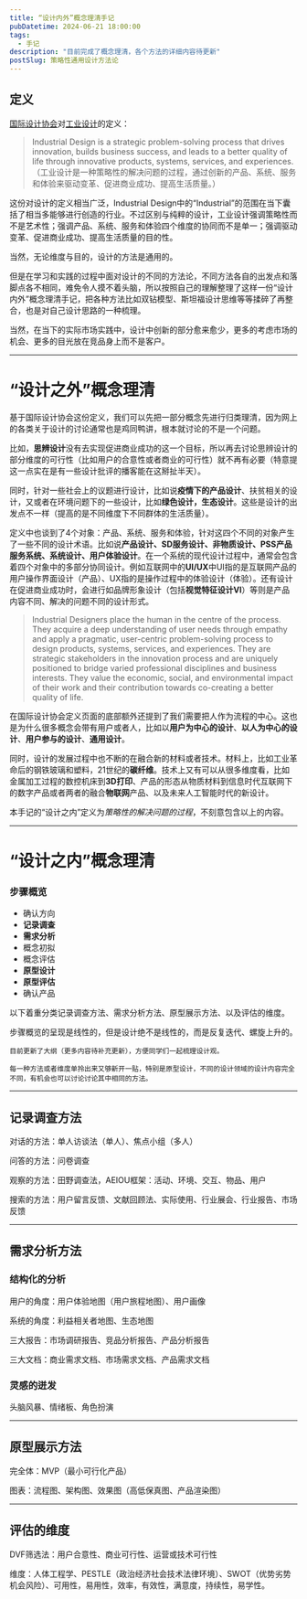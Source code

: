 ```yaml
---
title: “设计内外”概念理清手记
pubDatetime: 2024-06-21 18:00:00
tags:
  - 手记
description: "目前完成了概念理清，各个方法的详细内容待更新"
postSlug: 策略性通用设计方法论
---
```


## 定义

[国际设计协会](https://wdo.org/)对[工业设计](https://wdo.org/about/definition/)的定义：

> Industrial Design is a strategic problem-solving process that drives innovation, builds business success, and leads to a better quality of life through innovative products, systems, services, and experiences.（工业设计是一种策略性的解决问题的过程，通过创新的产品、系统、服务和体验来驱动变革、促进商业成功、提高生活质量。）

这份对设计的定义相当广泛，Industrial Design中的“Industrial”的范围在当下囊括了相当多能够进行创造的行业。不过区别与纯粹的设计，工业设计强调策略性而不是艺术性；强调产品、系统、服务和体验四个维度的协同而不是单一；强调驱动变革、促进商业成功、提高生活质量的目的性。

当然，无论维度与目的，设计的方法是通用的。

但是在学习和实践的过程中面对设计的不同的方法论，不同方法各自的出发点和落脚点各不相同，难免令人摸不着头脑，所以按照自己的理解整理了这样一份“设计内外”概念理清手记，把各种方法比如双钻模型、斯坦福设计思维等等揉碎了再整合，也是对自己设计思路的一种梳理。

当然，在当下的实际市场实践中，设计中创新的部分愈来愈少，更多的考虑市场的机会、更多的目光放在竞品身上而不是客户。

---

# “设计之外”概念理清

基于国际设计协会这份定义，我们可以先把一部分概念先进行归类理清，因为网上的各类关于设计的讨论通常也是鸡同鸭讲，根本就讨论的不是一个问题。

比如，**思辨设计**没有去实现促进商业成功的这一个目标，所以再去讨论思辨设计的部分维度的可行性（比如用户的合意性或者商业的可行性）就不再有必要（特意提这一点实在是有一些设计批评的播客能在这掰扯半天）。

同时，针对一些社会上的议题进行设计，比如说**疫情下的产品设计**、扶贫相关的设计，又或者在环境问题下的一些设计，比如**绿色设计，生态设计**。这些是设计的出发点不一样（提高的是不同维度下不同群体的生活质量）。

定义中也谈到了4个对象：产品、系统、服务和体验，针对这四个不同的对象产生了一些不同的设计术语。比如说**产品设计、SD服务设计、非物质设计、PSS产品服务系统、系统设计、用户体验设计**。在一个系统的现代设计过程中，通常会包含着四个对象中的多部分协同设计。例如互联网中的**UI/UX**中UI指的是互联网产品的用户操作界面设计（产品）、UX指的是操作过程中的体验设计（体验）。还有设计在促进商业成功时，会进行如品牌形象设计（包括**视觉特征设计VI**）等则是产品内容不同、解决的问题不同的设计形式。

> Industrial Designers place the human in the centre of the process. They acquire a deep understanding of user needs through empathy and apply a pragmatic, user-centric problem-solving process to design products, systems, services, and experiences. They are strategic stakeholders in the innovation process and are uniquely positioned to bridge varied professional disciplines and business interests. They value the economic, social, and environmental impact of their work and their contribution towards co-creating a better quality of life.

在国际设计协会定义页面的底部额外还提到了我们需要把人作为流程的中心。这也是为什么很多概念会带有用户或者人，比如以**用户为中心的设计**、**以人为中心的设计**、**用户参与的设计**、**通用设计**。

同时，设计的发展过程中也不断的在融合新的材料或者技术。材料上，比如工业革命后的钢铁玻璃和塑料，21世纪的**碳纤维**。技术上又有可以从很多维度看，比如金属加工过程的数控机床到**3D打印**、产品的形态从物质材料到信息时代互联网下的数字产品或者两者的融合**物联网**产品、以及未来人工智能时代的新设计。

本手记的“设计之内”定义为*策略性的解决问题的过程*，不刻意包含以上的内容。

---

# “设计之内”概念理清

### 步骤概览

- 确认方向
- **记录调查**
- **需求分析**
- 概念初拟
- 概念评估
- **原型设计**
- **原型评估**
- 确认产品

以下着重分类记录调查方法、需求分析方法、原型展示方法、以及评估的维度。

步骤概览的呈现是线性的，但是设计绝不是线性的，而是反复迭代、螺旋上升的。

`目前更新了大纲（更多内容待补充更新），方便同学们一起梳理设计观。`

`每一种方法或者维度单拎出来又够新开一贴，特别是原型设计，不同的设计领域的设计内容完全不同，有机会也可以讨论讨论其中相同的方法。`

---

## 记录调查方法

对话的方法：单人访谈法（单人）、焦点小组（多人）

问答的方法：问卷调查

观察的方法：田野调查法，AEIOU框架：活动、环境、交互、物品、用户

搜索的方法：用户留言反馈、文献回顾法、实际使用、行业展会、行业报告、市场反馈

---

## 需求分析方法

### 结构化的分析

用户的角度：用户体验地图（用户旅程地图）、用户画像

系统的角度：利益相关者地图、生态地图

三大报告：市场调研报告、竞品分析报告、产品分析报告

三大文档：商业需求文档、市场需求文档、产品需求文档

### 灵感的迸发

头脑风暴、情绪板、角色扮演

---

## 原型展示方法

完全体：MVP（最小可行化产品）

图表：流程图、架构图、效果图（高低保真图、产品渲染图）

---

## 评估的维度

DVF筛选法：用户合意性、商业可行性、运营或技术可行性

维度：人体工程学、PESTLE（政治经济社会技术法律环境）、SWOT（优势劣势机会风险）、可用性，易用性，效率，有效性，满意度，持续性，易学性。
